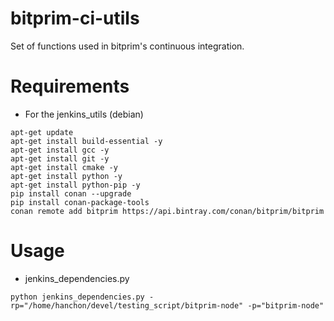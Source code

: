 # bitprim-ci-utils

Set of functions used in bitprim's continuous integration.

# Requirements

* For the jenkins_utils (debian)
```
apt-get update
apt-get install build-essential -y
apt-get install gcc -y
apt-get install git -y
apt-get install cmake -y
apt-get install python -y
apt-get install python-pip -y
pip install conan --upgrade
pip install conan-package-tools
conan remote add bitprim https://api.bintray.com/conan/bitprim/bitprim
```


# Usage
* jenkins_dependencies.py

```
python jenkins_dependencies.py -rp="/home/hanchon/devel/testing_script/bitprim-node" -p="bitprim-node"
```
